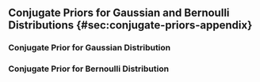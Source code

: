 ## Conjugate Priors for Gaussian and Bernoulli Distributions {#sec:conjugate-priors-appendix}

### Conjugate Prior for Gaussian Distribution

### Conjugate Prior for Bernoulli Distribution
